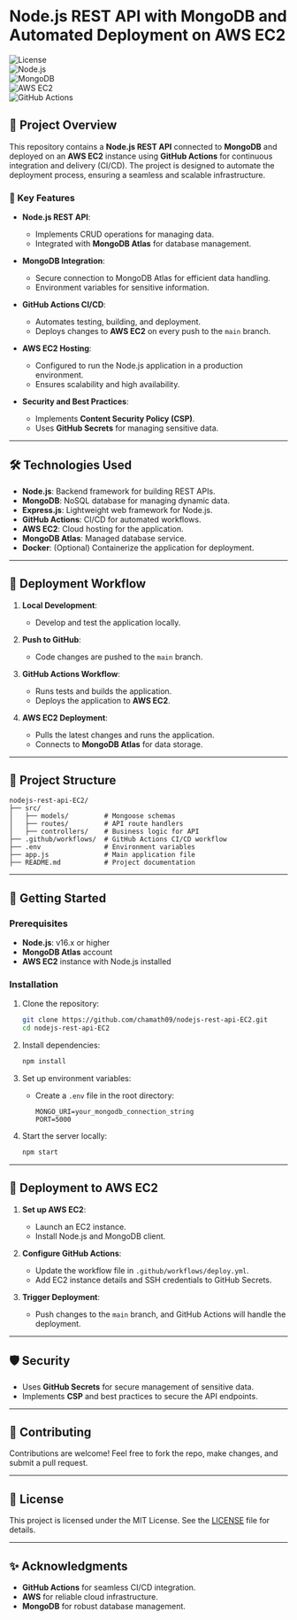 # Node.js REST API with MongoDB and Automated Deployment on AWS EC2

![License](https://img.shields.io/badge/license-MIT-green)  
![Node.js](https://img.shields.io/badge/Node.js-v16.x-green)  
![MongoDB](https://img.shields.io/badge/MongoDB-Atlas-brightgreen)  
![AWS EC2](https://img.shields.io/badge/AWS-EC2-orange)  
![GitHub Actions](https://img.shields.io/badge/CI%2FCD-GitHub%20Actions-blue)

## 🚀 Project Overview

This repository contains a **Node.js REST API** connected to **MongoDB** and deployed on an **AWS EC2** instance using **GitHub Actions** for continuous integration and delivery (CI/CD). The project is designed to automate the deployment process, ensuring a seamless and scalable infrastructure.

### 🌟 Key Features

- **Node.js REST API**: 
  - Implements CRUD operations for managing data.
  - Integrated with **MongoDB Atlas** for database management.
  
- **MongoDB Integration**: 
  - Secure connection to MongoDB Atlas for efficient data handling.
  - Environment variables for sensitive information.

- **GitHub Actions CI/CD**:
  - Automates testing, building, and deployment.
  - Deploys changes to **AWS EC2** on every push to the `main` branch.

- **AWS EC2 Hosting**:
  - Configured to run the Node.js application in a production environment.
  - Ensures scalability and high availability.

- **Security and Best Practices**:
  - Implements **Content Security Policy (CSP)**.
  - Uses **GitHub Secrets** for managing sensitive data.

---

## 🛠️ Technologies Used

- **Node.js**: Backend framework for building REST APIs.
- **MongoDB**: NoSQL database for managing dynamic data.
- **Express.js**: Lightweight web framework for Node.js.
- **GitHub Actions**: CI/CD for automated workflows.
- **AWS EC2**: Cloud hosting for the application.
- **MongoDB Atlas**: Managed database service.
- **Docker**: (Optional) Containerize the application for deployment.

---

## 🚀 Deployment Workflow

1. **Local Development**:
   - Develop and test the application locally.
   
2. **Push to GitHub**:
   - Code changes are pushed to the `main` branch.

3. **GitHub Actions Workflow**:
   - Runs tests and builds the application.
   - Deploys the application to **AWS EC2**.

4. **AWS EC2 Deployment**:
   - Pulls the latest changes and runs the application.
   - Connects to **MongoDB Atlas** for data storage.

---

## 📁 Project Structure

```
nodejs-rest-api-EC2/
├── src/
│   ├── models/         # Mongoose schemas
│   ├── routes/         # API route handlers
│   ├── controllers/    # Business logic for API
├── .github/workflows/  # GitHub Actions CI/CD workflow
├── .env                # Environment variables
├── app.js              # Main application file
├── README.md           # Project documentation
```

---

## 🔧 Getting Started

### Prerequisites

- **Node.js**: v16.x or higher
- **MongoDB Atlas** account
- **AWS EC2** instance with Node.js installed

### Installation

1. Clone the repository:
   ```bash
   git clone https://github.com/chamath09/nodejs-rest-api-EC2.git
   cd nodejs-rest-api-EC2
   ```

2. Install dependencies:
   ```bash
   npm install
   ```

3. Set up environment variables:
   - Create a `.env` file in the root directory:
     ```
     MONGO_URI=your_mongodb_connection_string
     PORT=5000
     ```

4. Start the server locally:
   ```bash
   npm start
   ```

---

## 🚀 Deployment to AWS EC2

1. **Set up AWS EC2**:
   - Launch an EC2 instance.
   - Install Node.js and MongoDB client.

2. **Configure GitHub Actions**:
   - Update the workflow file in `.github/workflows/deploy.yml`.
   - Add EC2 instance details and SSH credentials to GitHub Secrets.

3. **Trigger Deployment**:
   - Push changes to the `main` branch, and GitHub Actions will handle the deployment.

---

## 🛡️ Security

- Uses **GitHub Secrets** for secure management of sensitive data.
- Implements **CSP** and best practices to secure the API endpoints.

---

## 🤝 Contributing

Contributions are welcome! Feel free to fork the repo, make changes, and submit a pull request.

---

## 📄 License

This project is licensed under the MIT License. See the [LICENSE](LICENSE) file for details.

---

## ✨ Acknowledgments

- **GitHub Actions** for seamless CI/CD integration.
- **AWS** for reliable cloud infrastructure.
- **MongoDB** for robust database management.

